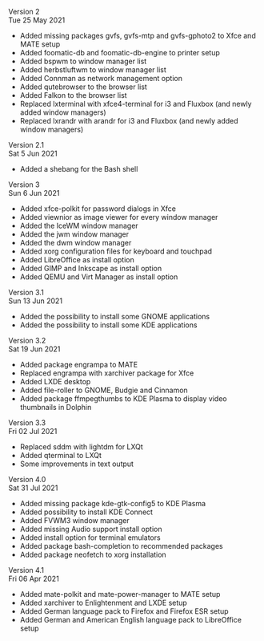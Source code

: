Version 2 <br>
Tue 25 May 2021

- Added missing packages gvfs, gvfs-mtp and gvfs-gphoto2 to Xfce and MATE setup
- Added foomatic-db and foomatic-db-engine to printer setup
- Added bspwm to window manager list
- Added herbstluftwm to window manager list
- Added Connman as network management option
- Added qutebrowser to the browser list
- Added Falkon to the browser list
- Replaced lxterminal with xfce4-terminal for i3 and Fluxbox (and newly added window managers)
- Replaced lxrandr with arandr for i3 and Fluxbox (and newly added window managers)

Version 2.1 <br>
Sat 5 Jun 2021

- Added a shebang for the Bash shell

Version 3 <br>
Sun 6 Jun 2021

- Added xfce-polkit for password dialogs in Xfce
- Added viewnior as image viewer for every window manager
- Added the IceWM window manager
- Added the jwm window manager
- Added the dwm window manager
- Added xorg configuration files for keyboard and touchpad
- Added LibreOffice as install option
- Added GIMP and Inkscape as install option
- Added QEMU and Virt Manager as install option

Version 3.1 <br>
Sun 13 Jun 2021

- Added the possibility to install some GNOME applications
- Added the possibility to install some KDE applications

Version 3.2 <br>
Sat 19 Jun 2021

- Added package engrampa to MATE
- Replaced engrampa with xarchiver package for Xfce
- Added LXDE desktop
- Added file-roller to GNOME, Budgie and Cinnamon
- Added package ffmpegthumbs to KDE Plasma to display video thumbnails in Dolphin

Version 3.3 <br>
Fri 02 Jul 2021

- Replaced sddm with lightdm for LXQt
- Added qterminal to LXQt
- Some improvements in text output

Version 4.0 <br>
Sat 31 Jul 2021

- Added missing package kde-gtk-config5 to KDE Plasma
- Added possibility to install KDE Connect
- Added FVWM3 window manager
- Added missing Audio support install option
- Added install option for terminal emulators
- Added package bash-completion to recommended packages
- Added package neofetch to xorg installation

Version 4.1 <br>
Fri 06 Apr 2021

- Added mate-polkit and mate-power-manager to MATE setup
- Added xarchiver to Enlightenment and LXDE setup
- Added German language pack to Firefox and Firefox ESR setup
- Added German and American English language pack to LibreOffice setup
